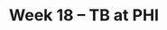 ---
layout: game
title: Week 18 – TB at PHI
season: 2001
game_id: 2001_18_TB_PHI
away_team: TB
home_team: PHI
---